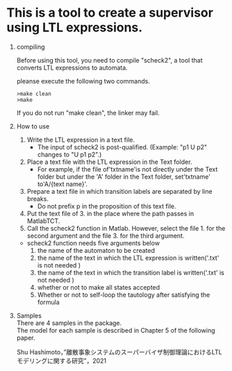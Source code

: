 # This is a tool to create a supervisor using LTL expressions.

 1. compiling

    Before using this tool, you need to compile "scheck2", a tool that converts LTL expressions to automata.
    
    pleanse execute the following two commands.

    ```
    >make clean
    >make
    ```
    
    If you do not run "make clean", the linker may fail.


2. How to use
    1. Write the LTL expression in a text file.
        * The input of scheck2 is post-qualified. (Example: "p1 U p2" changes to "U p1 p2".)
    2. Place a text file with the LTL expression in the Text folder.
        * For example, if the file of'txtname'is not directly under the Text folder but under the 'A' folder in the Text folder, set'txtname' to'A/{text name}'.
    3. Prepare a text file in which transition labels are separated by line breaks.
        * Do not prefix p in the proposition of this text file.
    4. Put the text file of 3. in the place where the path passes in MatlabTCT.
    5. Call the scheck2 function in Matlab. However, select the file 1. for the second argument and the file 3. for the third argument.
    
    - scheck2 function needs five arguments below
        1. the name of the automaton to be created
        2. the name of the text in which the LTL expression is written('.txt' is not needed )
        3. the name of the text in which the transition label is written('.txt' is not needed )
        4. whether or not to make all states accepted
        5. Whether or not to self-loop the tautology after satisfying the formula

3. Samples  
    There are 4 samples in the package.  
    The model for each sample is described in Chapter 5 of the following paper.

    Shu Hashimoto，”離散事象システムのスーパーバイザ制御理論におけるLTLモデリングに関する研究”，2021

